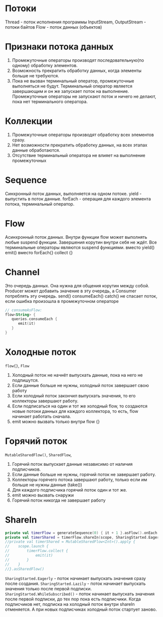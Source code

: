 # Потоки
Thread - поток исполнения программы
InputStream, OutputStream - потоки байтов
Flow - поток данных (объектов)

# Признаки потока данных
1) Промежуточные операторы производят последовательную(по одному) обработку элементов.
2) Возможность прекратить обработку данных, когда элементы больше не требуются.
3) Пока не вызван терминальный оператор, промежуточные выполняться не будут.
   Терминальный оператор является завершающим и он же запускает поток на выполнение.
   Промежуточные операторы не запускают поток и ничего не делают, пока нет терминального оператора.

# Коллекции
1) Промежуточные операторы производят обработку всех элементов сразу.
2) Нет возможности прекратить обработку данных, на всех этапах данные обработаются.
3) Отсутствие терминальный оператора не влияет на выполнение промежуточных

# Sequence
Синхронный поток данных, выполняется на одном потоке.
yield - выпустить в поток данные.
forEach - операция для каждого элемента потока, терминальный оператор.

# Flow
Асинхронный поток данных.
Внутри функции flow может выполнять любые suspend функции. Завершения корутин внутри себя не ждёт.
Все терминальные операторы являются suspend функциями.
вместо yield() emit()
вместо forEach{} collect {}

# Channel
Это очередь данных. Она нужна для общения корутин между собой.
Producer может добавить значение в эту очередь, а Consumer потреблять эту очередь.
send()
consumeEach()
catch() не спасает поток, если ошибка произошла в промежуточном операторе

```kotlin
// consumeAsFlow:
flow<String> {
   queries.consumeEach {
      emit(it)
   }
}
```

# Холодные поток
`flow{}`, `Flow`
1) Холодный поток не начнёт выпускать данные, пока на него не подпишутся.
2) Если данные больше не нужны, холодный поток завершает свою работу
3) Если холодный поток закончил выпускать значения, то его коллекторы завершают работу.
4) Если подписаться на один и тот же холодный flow, то создаются новые потоки данных для каждого коллектора, то есть,
   flow начинает работать сначала.
5) emit можно вызвать только внутри flow {}
# Горячий поток
`MutableSharedFlow()`, `SharedFlow`,
1) Горячий поток выпускает данные независимо от наличия подписчиков.
2) Если данные больше не нужны, горячий поток не завершает работу.
3) Коллекторы горячего потока завершают работу, только если им больше не нужны данные (take())
4) Для каждого подписчика горячий поток один и тот же.
5) emit можно вызвать снаружи
6) Горячий поток никогда не завершает работу

# ShareIn
```kotlin
private val timerFlow = generateSequence(0) { it + 1 }.asFlow().onEach { delay(1000) }
private val timerShared = timerFlow.shareIn(scope, SharingStarted.Eagerly)
//private val timerShared = MutableSharedFlow<Int>().apply {
//    scope.launch {
//        timerFlow.collect {
//            emit(it)
//        }
//    }
//}.asSharedFlow()
```
`SharingStarted.Eagerly` - поток начинает выпускать значения сразу после создания.
`SharingStarted.Lazily` - поток начинает выпускать значения только после первой подписки.
`SharingStarted.WhileSubscribed()` - поток начинает выпускать значения после первой подписки, до тех пор
пока есть подписчики. Когда подписчиков нет, подписка на холодный поток внутри shareIn отменяется. А при новых
подписчиках холодный поток стартует заново. 

